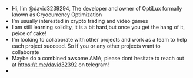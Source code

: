 -  Hi, I’m @david3239294, The developer and owner of OptiLux formally known as Cryocurrency Optimization
- I’m usually  interested in crypto trading and video games
-  I am still learning solidity, it is a bit hard,but once you get the hang of it, peice of cake!
-  I’m looking to collaborate with other projects and work as a team to help each project succeed. So if you or any other projects want to collaborate
-  Maybe do a combined awsome AMA, please dont hesitate to reach out at https://t.me/david32392 on telegram!
- 
<!---
david3239294/david3239294 is a ✨ special ✨ repository because its `README.md` (this file) appears on your GitHub profile.
You can click the Preview link to take a look at your changes.
--->
